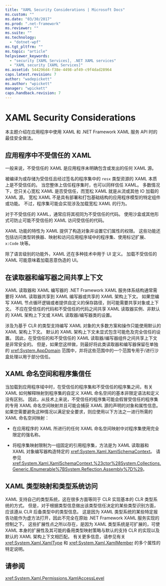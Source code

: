 ```yaml
---
title: "XAML Security Considerations | Microsoft Docs"
ms.custom: ""
ms.date: "03/30/2017"
ms.prod: ".net-framework"
ms.reviewer: ""
ms.suite: ""
ms.technology: 
  - "dotnet-wpf"
ms.tgt_pltfrm: ""
ms.topic: "article"
helpviewer_keywords: 
  - "security [XAML Services], .NET XAML services"
  - "XAML security [XAML Services]"
ms.assetid: 544296d4-f38e-4498-af49-c9f4dad28964
caps.latest.revision: 7
author: "wadepickett"
ms.author: "wpickett"
manager: "wpickett"
caps.handback.revision: 7
---
```

# XAML Security Considerations
本主题介绍在应用程序中使用 XAML 和 .NET Framework XAML 服务 API 时的最佳安全做法。  
  
## 应用程序中不受信任的 XAML  
 一般来说，不受信任的 XAML 是应用程序未明确包含或发出的任何 XAML 源。  
  
 被编译为或存储为受信任且经过签名的程序集中的 `resx` 类型资源的 XAML 本质上是不受信任的。  当您整体上信任程序集时，也可以同样信任 XAML。  多数情况下，您只关心宽松 XAML 是否受信任，而宽松 XAML 就是从流或其他 IO 加载的 XAML 源。  宽松 XAML 不是具有部署和打包基础结构的应用程序模型的特定组件或功能。  不过，程序集可能会实现涉及加载宽松 XAML 的行为。  
  
 对于不受信任的 XAML，通常应将其视同为不受信任的代码。  使用沙盒或其他形式可防止可能不受信任的 XAML 访问受信任的代码。  
  
 XAML 功能的特性为 XAML 提供了构造对象并设置它们属性的权限。  这些功能还包括访问类型转换器、映射和访问应用程序域中的程序集、使用标记扩展、`x:Code` 块等。  
  
 除了语言级别的功能外，XAML 还在多种技术中用于 UI 定义。  加载不受信任的 XAML 可能意味着加载恶意伪造的 UI。  
  
## 在读取器和编写器之间共享上下文  
 XAML 读取器和 XAML 编写器的 .NET Framework XAML 服务体系结构通常需要将 XAML 读取器共享到 XAML 编写器或共享的 XAML 架构上下文。  如果您编写 XAML 节点循环逻辑或者提供自定义的保存路径，则可能需要共享对象或上下文。  不应在受信任的代码和不受信任的代码之间共享 XAML 读取器实例、非默认的 XAML 架构上下文或 XAML 读取器\/编写器类的设置。  
  
 涉及为基于 CLR 的类型支持编写 XAML 对象的大多数方案和操作只能使用默认的 XAML 架构上下文。  默认的 XAML 架构上下文未显式包含可能危及完全信任的设置。  因此，在受信任的和不受信任的 XAML 读取器\/编写器组件之间共享上下文是非常安全的。  但是，如果您这样做，则最好将此类读取器和编写器保留在单独的 <xref:System.AppDomain> 范围中，并将这些范围中的一个范围专用于\/进行沙盒处理以用于部分信任。  
  
## XAML 命名空间和程序集信任  
 当加载到应用程序域中时，在受信任的程序集和不受信任的程序集之间，有关 XAML 如何解释映射到程序集的自定义 XAML 命名空间的基本非限定语法和定义没有区别。  因此，从技术上来说，不受信任的程序集可能会假冒受信任的程序集的专用 XAML 命名空间映射并且可能会捕获 XAML 源的声明的对象和属性信息。  如果您需要避免这种情况以满足安全要求，则应使用以下方法之一进行所需的 XAML 命名空间映射：  
  
-   在应用程序的 XAML 所进行的任何 XAML 命名空间映射中对程序集使用完全限定的强名称。  
  
-   将程序集映射限制为一组固定的引用程序集，方法是为 XAML 读取器和 XAML 对象编写器构造特定的 <xref:System.Xaml.XamlSchemaContext>。  请参见 <xref:System.Xaml.XamlSchemaContext.%23ctor%28System.Collections.Generic.IEnumerable%7BSystem.Reflection.Assembly%7D%29>。  
  
## XAML 类型映射和类型系统访问  
 XAML 支持自己的类型系统，这在很多方面等同于 CLR 实现基本的 CLR 类型系统的方式。  但是，对于根据类型信息做出该类型信任决定的某些类型识别方面，应该遵从 CLR 后备类型中的类型信息。  这是因为 XAML 类型系统的某些特定报告功能作为虚方法打开，因此不完全在原始 .NET Framework XAML 服务实现的控制之下。  这些扩展性点之所以存在，是因为 XAML 类型系统是可扩展的，可使 XAML 本身的扩展性及其可能的备用类型映射策略与默认的支持 CLR 的实现以及默认的 XAML 架构上下文相匹配。  有关更多信息，请参见有关 <xref:System.Xaml.XamlType> 和 <xref:System.Xaml.XamlMember> 的多个属性的特定说明。  
  
## 请参阅  
 <xref:System.Xaml.Permissions.XamlAccessLevel>